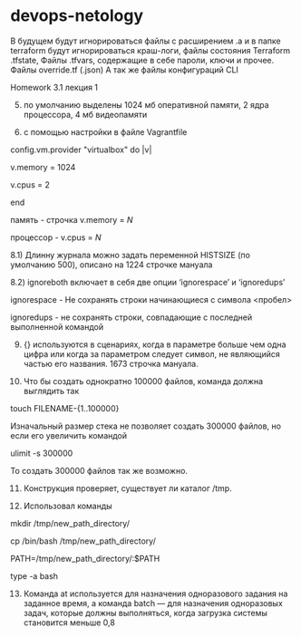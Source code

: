 # devops-netology

В будущем будут игнорироваться файлы с расширением .a
и в папке terraform будут игнорироваться краш-логи, файлы состояния Terraform .tfstate,
Файлы .tfvars, содержащие в себе пароли, ключи и прочее.
Файлы override.tf (.json)
А так же файлы конфигураций CLI

Homework 3.1 лекция 1

5) по умолчанию выделены 1024 мб оперативной памяти, 2 ядра процессора, 4 мб видеопамяти

6) с помощью настройки в файле Vagrantfile

config.vm.provider "virtualbox" do |v|

v.memory = 1024

v.cpus = 2

end

память - строчка v.memory = *N*

процессор - v.cpus = *N*

8.1) Длинну журнала можно задать переменной HISTSIZE (по умолчанию 500), описано на 1224 строчке мануала

8.2) ignoreboth включает в себя две опции ‘ignorespace’ и ‘ignoredups’ 

ignorespace - Не сохранять строки начинающиеся с символа <пробел>

ignoredups - не сохранять строки, совпадающие с последней выполненной командой

9) {} используются в сценариях, когда в параметре больше чем одна цифра или когда за параметром следует символ, не являющийся частью его названия. 1673 строчка мануала.

10) Что бы создать однократно 100000 файлов, команда должна выглядить так

touch FILENAME-{1..100000}

Изначальный размер стека не позволяет создать 300000 файлов, но если его увеличить командой

ulimit -s 300000

То создать 300000 файлов так же возможно.

11) Конструкция проверяет, существует ли каталог /tmp.

12) Использовал команды

mkdir /tmp/new_path_directory/

cp /bin/bash /tmp/new_path_directory/

PATH=/tmp/new_path_directory/:$PATH

type -a bash

13) Команда at используется для назначения одноразового задания на заданное время, а команда batch — для назначения одноразовых задач, которые должны выполняться, когда загрузка системы становится меньше 0,8

